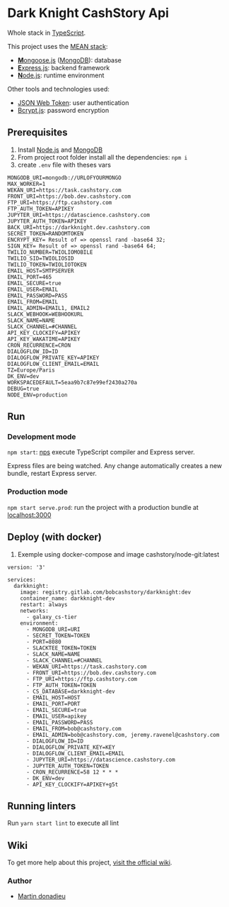 #  Dark Knight CashStory Api 

Whole stack in [TypeScript](https://www.typescriptlang.org).

This project uses the [MEAN stack](https://en.wikipedia.org/wiki/MEAN_(software_bundle)):
* [**M**ongoose.js](http://www.mongoosejs.com) ([MongoDB](https://www.mongodb.com)): database
* [**E**xpress.js](http://expressjs.com): backend framework
* [**N**ode.js](https://nodejs.org): runtime environment

Other tools and technologies used:
* [JSON Web Token](https://jwt.io): user authentication
* [Bcrypt.js](https://github.com/dcodeIO/bcrypt.js): password encryption

## Prerequisites
1. Install [Node.js](https://nodejs.org) and [MongoDB](https://www.mongodb.com)
2. From project root folder install all the dependencies: `npm i`
3. create `.env` file with theses vars
```
MONGODB_URI=mongodb://URLOFYOURMONGO
MAX_WORKER=1
WEKAN_URI=https://task.cashstory.com
FRONT_URI=https://bob.dev.cashstory.com
FTP_URI=https://ftp.cashstory.com
FTP_AUTH_TOKEN=APIKEY
JUPYTER_URI=https://datascience.cashstory.com
JUPYTER_AUTH_TOKEN=APIKEY
BACK_URI=https://darkknight.dev.cashstory.com
SECRET_TOKEN=RANDOMTOKEN
ENCRYPT_KEY= Result of => openssl rand -base64 32;
SIGN_KEY= Result of => openssl rand -base64 64;
TWILIO_NUMBER=TWIOLIOMOBILE
TWILIO_SID=TWIOLIOSID
TWILIO_TOKEN=TWIOLIOTOKEN
EMAIL_HOST=SMTPSERVER
EMAIL_PORT=465
EMAIL_SECURE=true
EMAIL_USER=EMAIL
EMAIL_PASSWORD=PASS
EMAIL_FROM=EMAIL
EMAIL_ADMIN=EMAIL1, EMAIL2
SLACK_WEBHOOK=WEBHOOKURL
SLACK_NAME=NAME
SLACK_CHANNEL=#CHANNEL
API_KEY_CLOCKIFY=APIKEY
API_KEY_WAKATIME=APIKEY
CRON_RECURRENCE=CRON
DIALOGFLOW_ID=ID
DIALOGFLOW_PRIVATE_KEY=APIKEY
DIALOGFLOW_CLIENT_EMAIL=EMAIL
TZ=Europe/Paris
DK_ENV=dev
WORKSPACEDEFAULT=5eaa9b7c87e99ef2430a270a
DEBUG=true
NODE_ENV=production
```

## Run
### Development mode
`npm start`: [nps](https://github.com/kentcdodds/nps#readme) execute TypeScript compiler and Express server.

Express files are being watched. Any change automatically creates a new bundle, restart Express server.

### Production mode
`npm start serve.prod`: run the project with a production bundle at [localhost:3000](http://localhost:3000) 

## Deploy (with docker)
1. Exemple using docker-compose and image cashstory/node-git:latest
``` 
version: '3'

services:
  darkknight:
    image: registry.gitlab.com/bobcashstory/darkknight:dev
    container_name: darkknight-dev
    restart: always
    networks:
      - galaxy_cs-tier
    environment:
      - MONGODB_URI=URI
      - SECRET_TOKEN=TOKEN
      - PORT=8080
      - SLACKTEE_TOKEN=TOKEN
      - SLACK_NAME=NAME
      - SLACK_CHANNEL=#CHANNEL
      - WEKAN_URI=https://task.cashstory.com
      - FRONT_URI=https://bob.dev.cashstory.com
      - FTP_URI=https://ftp.cashstory.com
      - FTP_AUTH_TOKEN=TOKEN
      - CS_DATABASE=darkknight-dev
      - EMAIL_HOST=HOST
      - EMAIL_PORT=PORT
      - EMAIL_SECURE=true
      - EMAIL_USER=apikey
      - EMAIL_PASSWORD=PASS
      - EMAIL_FROM=bob@cashstory.com
      - EMAIL_ADMIN=bob@cashstory.com, jeremy.ravenel@cashstory.com
      - DIALOGFLOW_ID=ID
      - DIALOGFLOW_PRIVATE_KEY=KEY
      - DIALOGFLOW_CLIENT_EMAIL=EMAIL
      - JUPYTER_URI=https://datascience.cashstory.com
      - JUPYTER_AUTH_TOKEN=TOKEN
      - CRON_RECURRENCE=58 12 * * *
      - DK_ENV=dev
      - API_KEY_CLOCKIFY=APIKEY+g5t
```
## Running linters
Run `yarn start lint` to execute all lint

## Wiki
To get more help about this project, [visit the official wiki](https://github.com/DavideViolante/Angular-Full-Stack/wiki).


### Author
* [Martin donadieu](https://github.com/riderx)
